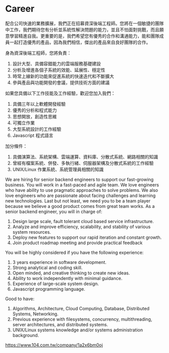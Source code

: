 # Career

配合公司快速的業務擴展，我們正在招募資深後端工程師。您將在一個敏捷的團隊中工作，我們期待您有分析並系統性解決問題的能力，並且不怕面對挑戰，而且願意學習精進自我。更重要的是，我們希望您有優秀的合作和溝通能力，能和團隊成員一起打造優秀的產品，因為我們相信，傑出的產品來自良好團隊的合作。

身為資深後端工程師，您將負責：
1. 設計大型、具備容錯能力的雲端服務基礎建設
2. 分析及增進各個子系統的效能、延展性、穩定性
3. 時常上線新的功能來促進系統的快速迭代和不斷擴大
4. 參與產品與功能開發的會議，提供技術方面的建議

如果您具備以下工作技能及工作經驗，歡迎您加入我們：
1. 具備三年以上軟體開發經驗
2. 優秀的分析和程式能力
3. 思想開放，創造性思維
4. 可獨立作業
5. 大型系統設計的工作經驗
6. Javascript 程式語言

加分條件：
1. 具備演算法、系統架構、雲端運算、資料庫、分散式系統、網路相關的知識
2. 曾經有檔案系統、併發、多執行緒、伺服器架構及分散式系統的工作經驗
3. UNIX/Linux 作業系統、系統管理員相關的知識

We are hiring for senior backend engineers to support our fast-growing business. You will work in a fast-paced and agile team. We love engineers who have ability to use pragmatic approaches to solve problems. We also love engineers who are passionate about facing challenges and learning new technologies. Last but not least, we need you to be a team player because we believe a good product comes from great team works.
As a senior backend engineer, you will in charge of:
1. Design large scale, fault tolerant cloud based service infrastructure.
2. Analyze and improve efficiency, scalability, and stability of various system resources.
3. Deploy new features to support our rapid iteration and constant growth.
4. Join product roadmap meeting and provide practical feedback

You will be highly considered if you have the following experience:
1. 3 years experience in software development.
2. Strong analytical and coding skill.
3. Open minded, and creative thinking to create new ideas.
4. Ability to work independently with minimal guidance.
5. Experience of large-scale system design.
6. Javascript programming language.

Good to have:
1. Algorithms, Architecture, Cloud Computing, Database, Distributed Systems, Networking.
2. Previous experience with filesystems, concurrency, multithreading, server architectures, and distributed systems.
3. UNIX/Linux systems knowledge and/or systems administration background.

https://www.104.com.tw/company/1a2x6bm0oj
